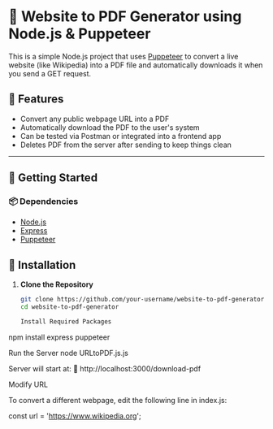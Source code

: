 # 📄 Website to PDF Generator using Node.js & Puppeteer

This is a simple Node.js project that uses [Puppeteer](https://pptr.dev/) to convert a live website (like Wikipedia) into a PDF file and automatically downloads it when you send a GET request.

## 🧰 Features

- Convert any public webpage URL into a PDF
- Automatically download the PDF to the user's system
- Can be tested via Postman or integrated into a frontend app
- Deletes PDF from the server after sending to keep things clean

---

## 🚀 Getting Started

### 📦 Dependencies

- [Node.js](https://nodejs.org/)
- [Express](https://www.npmjs.com/package/express)
- [Puppeteer](https://www.npmjs.com/package/puppeteer)



## 🔧 Installation

1. **Clone the Repository**

   ```bash
   git clone https://github.com/your-username/website-to-pdf-generator.git
   cd website-to-pdf-generator

   Install Required Packages

npm install express puppeteer

Run the Server
node URLtoPDF.js.js

Server will start at:
📍 http://localhost:3000/download-pdf

 Modify URL

To convert a different webpage, edit the following line in index.js:

const url = 'https://www.wikipedia.org';

